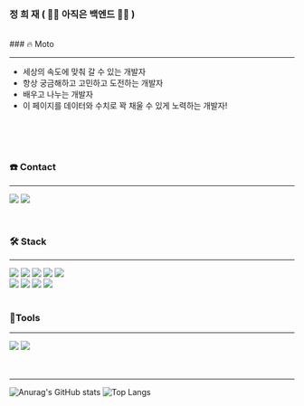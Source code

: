 
### 정 희 재 ( 👩‍💻 아직은 백엔드 👩‍💻 )   
<br>
### 🔥 Moto

---
- 세상의 속도에 맞춰 갈 수 있는 개발자  
- 항상 궁금해하고 고민하고 도전하는 개발자  
- 배우고 나누는 개발자  
- 이 페이지를 데이터와 수치로 꽉 채울 수 있게 노력하는 개발자!
<br>
<br>
<br>

### ☎️ Contact

---


<p>
  <a href="https://fnzl08.tistory.com/" target="_blank"><img src="https://img.shields.io/badge/Blog-DD0B78?style=flat-square&logo=Storyblok&logoColor=white"/></a>
  <a href="mailto:nero923@gmail.com" target="_blank"><img src="https://img.shields.io/badge/nero923@gmail.com-EA4335?style=flat-square&logo=Gmail&logoColor=white"/></a>
</p>

<br>

### 🛠  Stack

---
<img src="https://img.shields.io/badge/Java-007396?style=flat-square&logo=java&logoColor=white"/>
<img src="https://img.shields.io/badge/Spring-6DB33F?style=flat-square&logo=spring&logoColor=white"/>
<img src="https://img.shields.io/badge/SpringBoot-6DB33F?style=flat-square&logo=springboot&logoColor=white"/>
<img src="https://img.shields.io/badge/MySQL-4479A1?style=flat-square&logo=MySQL&logoColor=white"/>
<img src="https://img.shields.io/badge/spring data jpa-F28D1A?style=flat-square&logo=springdatajpa&logoColor=white"/>
<br>

<img src="https://img.shields.io/badge/nginx-009639?style=flat-square&logo=nginx&logoColor=white"/>
<img src="https://img.shields.io/badge/GitHub Actions-2088FF?style=flat-square&logo=GitHub Actions&logoColor=white"/>
<img src="https://img.shields.io/badge/Amazon AWS-FF9900?style=flat-square&logo=Amazon AWS&logoColor=white"/>
<img src="https://img.shields.io/badge/codedeploy-9D1620?style=flat-square&logo=Amazon AWS&logoColor=white"/>

<br>
<br>

### 📌Tools

---
<div>
<img src="https://img.shields.io/badge/IntelliJ IDEA-181717?style=flat-square&logo=IntelliJ IDEA&logoColor=white"/>
<img src="https://img.shields.io/badge/Github-181717?style=flat-square&logo=github&logoColor=white"/>
</div>


<br>
<br>

---


![Anurag's GitHub stats](https://github-readme-stats.vercel.app/api?username=fnzl08&show_icons=true&theme=radical)
![Top Langs](https://github-readme-stats.vercel.app/api/top-langs/?username=fnzl08&theme=tokyonight)

